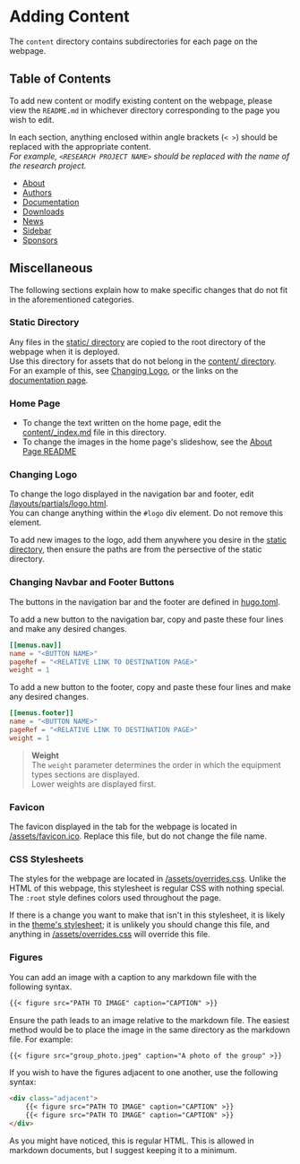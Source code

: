 # Adding Content

The `content` directory contains subdirectories for each page on the webpage.

## Table of Contents

To add new content or modify existing content on the webpage, please view the `README.md` in whichever directory corresponding to the page you wish to edit.

In each section, anything enclosed within angle brackets (`< >`) should be replaced with the appropriate content.  
_For example, `<RESEARCH PROJECT NAME>` should be replaced with the name of the research project._

- [About](about)
- [Authors](authors)
- [Documentation](docs)
- [Downloads](downloads)
- [News](news)
- [Sidebar](sidebar)
- [Sponsors](sponsors)

## Miscellaneous
The following sections explain how to make specific changes that do not fit in the aforementioned categories.

### Static Directory
Any files in the [static/ directory](/static) are copied to the root directory of the webpage when it is deployed.  
Use this directory for assets that do not belong in the [content/ directory](/content).  
For an example of this, see [Changing Logo](#changing-logo), or the links on the [documentation page](docs/_index.md).

### Home Page
- To change the text written on the home page, edit the [content/\_index.md](content/_index.md) file in this directory.
- To change the images in the home page's slideshow, see the [About Page README](/about)

### Changing Logo
To change the logo displayed in the navigation bar and footer, edit [/layouts/partials/logo.html](/layouts/partials/logo.html).  
You can change anything within the `#logo` div element. Do not remove this element.

To add new images to the logo, add them anywhere you desire in the [static directory](#static-directory), then ensure the paths are from the persective of the static directory.

### Changing Navbar and Footer Buttons
The buttons in the navigation bar and the footer are defined in [hugo.toml](/hugo.toml).

To add a new button to the navigation bar, copy and paste these four lines and make any desired changes.

```toml
[[menus.nav]]
name = "<BUTTON NAME>"
pageRef = "<RELATIVE LINK TO DESTINATION PAGE>"
weight = 1
```

To add a new button to the footer, copy and paste these four lines and make any desired changes.

```toml
[[menus.footer]]
name = "<BUTTON NAME>"
pageRef = "<RELATIVE LINK TO DESTINATION PAGE>"
weight = 1
```

> **Weight**  
> The `weight` parameter determines the order in which the equipment types sections are displayed.  
> Lower weights are displayed first.

### Favicon
The favicon displayed in the tab for the webpage is located in [/assets/favicon.ico](/assets/favicon.ico). Replace this file, but do not change the file name.

### CSS Stylesheets
The styles for the webpage are located in [/assets/overrides.css](/assets/overrides.css). Unlike the HTML of this webpage, this stylesheet is regular CSS with nothing special. The `:root` style defines colors used throughout the page.

If there is a change you want to make that isn't in this stylesheet, it is likely in the [theme's stylesheet](https://github.com/jadc/lab-theme/blob/main/assets/base_style.css); it is unlikely you should change this file, and anything in [/assets/overrides.css](/assets/overrides.css) will override this file.

### Figures

You can add an image with a caption to any markdown file with the following syntax.

```markdown
{{< figure src="PATH TO IMAGE" caption="CAPTION" >}}
```

Ensure the path leads to an image relative to the markdown file. The easiest method would be to place the image in the same directory as the markdown file. For example:

```markdown
{{< figure src="group_photo.jpeg" caption="A photo of the group" >}}
```

If you wish to have the figures adjacent to one another, use the following syntax:

```markdown
<div class="adjacent">
    {{< figure src="PATH TO IMAGE" caption="CAPTION" >}}
    {{< figure src="PATH TO IMAGE" caption="CAPTION" >}}
</div>
```

As you might have noticed, this is regular HTML. This is allowed in markdown documents, but I suggest keeping it to a minimum.
